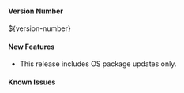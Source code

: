 
#### Version Number
${version-number}

#### New Features
- This release includes OS package updates only.

#### Known Issues
